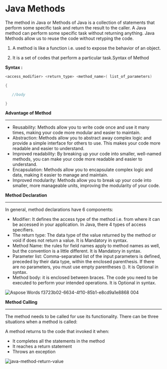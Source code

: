 # Java Methods

The method in Java or Methods of Java is a collection of statements that perform some specific task and return the result to the caller. A Java method can perform some specific task without returning anything. Java Methods allow us to reuse the code without retyping the code.  

1. A method is like a function i.e. used to expose the behavior of an object.

2. It is a set of codes that perform a particular task.Syntax of Method

**Syntax :**
~~~java
<access_modifier> <return_type> <method_name>( list_of_parameters)

{

   //body

}
~~~
**Advantage of Method**

---

- Reusability: Methods allow you to write code once and use it many times, making your code more modular and easier to maintain.
- Abstraction: Methods allow you to abstract away complex logic and provide a simple interface for others to use. This makes your code more readable and easier to understand.
- Improved readability: By breaking up your code into smaller, well-named methods, you can make your code more readable and easier to understand.
- Encapsulation: Methods allow you to encapsulate complex logic and data, making it easier to manage and maintain.
- Improved modularity: Methods allow you to break up your code into smaller, more manageable units, improving the modularity of your code.

**Method Declaration**

---

In general, method declarations have 6 components:

- Modifier: It defines the access type of the method i.e. from where it can be accessed in your application. In Java, there 4 types of access specifiers. 
- The return type: The data type of the value returned by the method or void if does not return a value. It is Mandatory in syntax.
- Method Name: the rules for field names apply to method names as well, but the convention is a little different. It is Mandatory in syntax.
- Parameter list: Comma-separated list of the input parameters is defined, preceded by their data type, within the enclosed parenthesis. If there are no parameters, you must use empty parentheses ().  It is Optional in syntax.
- Method body: it is enclosed between braces. The code you need to be executed to perform your intended operations.  It is Optional in syntax.

![Aspose Words f3723b02-6634-4f10-85b1-e8cd9a1e8868 004](https://github.com/rhushikesh2000/JAVA_TUTORIAL_/assets/124034778/4e215dc5-a2c9-415e-8248-e512eb457189)




**Method Calling**

---

The method needs to be called for use its functionality. There can be three situations when a method is called: 

A method returns to the code that invoked it when:  

- It completes all the statements in the method
- It reaches a return statement
- Throws an exception

![java-method-return-value](https://github.com/rhushikesh2000/Java_tutorial/assets/124034778/d89d5119-7ea3-45fb-9754-2ac88c8d1cbe)
